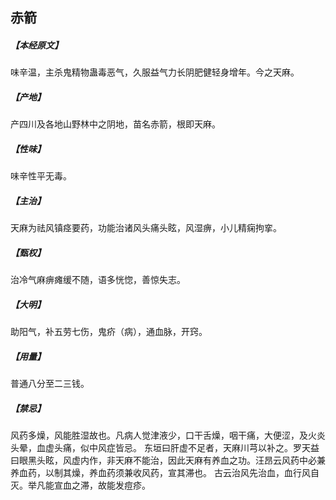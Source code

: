 ## 赤箭

##### 【本经原文】
味辛温，主杀鬼精物蛊毒恶气，久服益气力长阴肥健轻身增年。今之天麻。
##### 【产地】
产四川及各地山野林中之阴地，苗名赤箭，根即天麻。
##### 【性味】
味辛性平无毒。
##### 【主治】
天麻为祛风镇痉要药，功能治诸风头痛头眩，风湿痹，小儿精痫拘挛。
##### 【甄权】
治冷气麻痹瘫缓不随，语多恍惚，善惊失志。
##### 【大明】
助阳气，补五劳七伤，鬼疥（病），通血脉，开窍。
##### 【用量】
普通八分至二三钱。
##### 【禁忌】
风药多燥，风能胜湿故也。凡病人觉津液少，口干舌燥，咽干痛，大便涩，及火炎头晕，血虚头痛，似中风症皆忌。
东垣曰肝虚不足者，天麻川芎以补之。罗天益曰眼黑头眩，风虚内作，非天麻不能治，因此天麻有养血之功。汪昂云风药中必兼养血药，以制其燥，养血药须兼收风药，宣其滞也。
古云治风先治血，血行风自灭。举凡能宣血之滞，故能发痘疹。